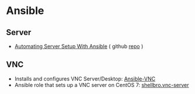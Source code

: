 # Ansible

## Server

* [Automating Server Setup With Ansible](https://deliciousbrains.com/automating-server-setup-ansible/) ( github [repo](https://github.com/A5hleyRich/wordpress-ansible) )

## VNC

* Installs and configures VNC Server/Desktop: [Ansible-VNC](https://github.com/sdarwin/Ansible-VNC)
* Ansible role that sets up a VNC server on CentOS 7: [shellbro.vnc-server](https://github.com/shellbro/ansible-role-vnc-server)
